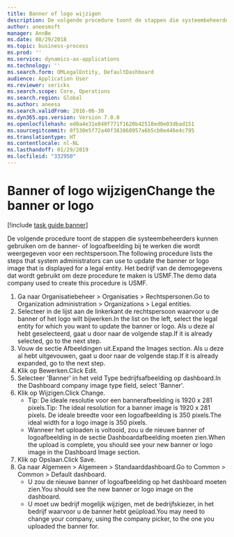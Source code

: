 ```yaml
---
title: Banner of logo wijzigen
description: De volgende procedure toont de stappen die systeembeheerders kunnen gebruiken om de banner- of logoafbeelding bij te werken die wordt weergegeven voor een rechtspersoon.
author: aneesmsft
manager: AnnBe
ms.date: 08/29/2018
ms.topic: business-process
ms.prod: ''
ms.service: dynamics-ax-applications
ms.technology: ''
ms.search.form: OMLegalEntity, DefaultDashboard
audience: Application User
ms.reviewer: sericks
ms.search.scope: Core, Operations
ms.search.region: Global
ms.author: aneesa
ms.search.validFrom: 2016-06-30
ms.dyn365.ops.version: Version 7.0.0
ms.openlocfilehash: ed0a4e31e840f771f1620b42518ed0e03dbad151
ms.sourcegitcommit: 0f530e5f72a40f383868957a6b5cb0e446e4c795
ms.translationtype: HT
ms.contentlocale: nl-NL
ms.lasthandoff: 01/29/2019
ms.locfileid: "332950"
---
```

# <a name="change-the-banner-or-logo"></a><span data-ttu-id="50cf8-103">Banner of logo wijzigen</span><span class="sxs-lookup"><span data-stu-id="50cf8-103">Change the banner or logo</span></span>

[!include [task guide banner](../../includes/task-guide-banner.md)]

<span data-ttu-id="50cf8-104">De volgende procedure toont de stappen die systeembeheerders kunnen gebruiken om de banner- of logoafbeelding bij te werken die wordt weergegeven voor een rechtspersoon.</span><span class="sxs-lookup"><span data-stu-id="50cf8-104">The following procedure lists the steps that system administrators can use to update the banner or logo image that is displayed for a legal entity.</span></span> <span data-ttu-id="50cf8-105">Het bedrijf van de demogegevens dat wordt gebruikt om deze procedure te maken is USMF.</span><span class="sxs-lookup"><span data-stu-id="50cf8-105">The demo data company used to create this procedure is USMF.</span></span>

1. <span data-ttu-id="50cf8-106">Ga naar Organisatiebeheer > Organisaties > Rechtspersonen.</span><span class="sxs-lookup"><span data-stu-id="50cf8-106">Go to Organization administration > Organizations > Legal entities.</span></span>
2. <span data-ttu-id="50cf8-107">Selecteer in de lijst aan de linkerkant de rechtspersoon waarvoor u de banner of het logo wilt bijwerken.</span><span class="sxs-lookup"><span data-stu-id="50cf8-107">In the list on the left, select the legal entity for which you want to update the banner or logo.</span></span> <span data-ttu-id="50cf8-108">Als u deze al hebt geselecteerd, gaat u door naar de volgende stap.</span><span class="sxs-lookup"><span data-stu-id="50cf8-108">If it is already selected, go to the next step.</span></span>
3. <span data-ttu-id="50cf8-109">Vouw de sectie Afbeeldingen uit.</span><span class="sxs-lookup"><span data-stu-id="50cf8-109">Expand the Images section.</span></span> <span data-ttu-id="50cf8-110">Als u deze al hebt uitgevouwen, gaat u door naar de volgende stap.</span><span class="sxs-lookup"><span data-stu-id="50cf8-110">If it is already expanded, go to the next step.</span></span>
4. <span data-ttu-id="50cf8-111">Klik op Bewerken.</span><span class="sxs-lookup"><span data-stu-id="50cf8-111">Click Edit.</span></span>
5. <span data-ttu-id="50cf8-112">Selecteer 'Banner' in het veld Type bedrijfsafbeelding op dashboard.</span><span class="sxs-lookup"><span data-stu-id="50cf8-112">In the Dashboard company image type field, select 'Banner'.</span></span>
6. <span data-ttu-id="50cf8-113">Klik op Wijzigen.</span><span class="sxs-lookup"><span data-stu-id="50cf8-113">Click Change.</span></span>
    * <span data-ttu-id="50cf8-114">Tip: De ideale resolutie voor een bannerafbeelding is 1920 x 281 pixels.</span><span class="sxs-lookup"><span data-stu-id="50cf8-114">Tip: The ideal resolution for a banner image is 1920 x 281 pixels.</span></span> <span data-ttu-id="50cf8-115">De ideale breedte voor een logoafbeelding is 350 pixels.</span><span class="sxs-lookup"><span data-stu-id="50cf8-115">The ideal width for a logo image is 350 pixels.</span></span>  
    * <span data-ttu-id="50cf8-116">Wanneer het uploaden is voltooid, zou u de nieuwe banner of logoafbeelding in de sectie Dashboardafbeelding moeten zien.</span><span class="sxs-lookup"><span data-stu-id="50cf8-116">When the upload is complete, you should see your new banner or logo image in the Dashboard Image section.</span></span>  
7. <span data-ttu-id="50cf8-117">Klik op Opslaan.</span><span class="sxs-lookup"><span data-stu-id="50cf8-117">Click Save.</span></span>
8. <span data-ttu-id="50cf8-118">Ga naar Algemeen > Algemeen > Standaarddashboard.</span><span class="sxs-lookup"><span data-stu-id="50cf8-118">Go to Common > Common > Default dashboard.</span></span>
    * <span data-ttu-id="50cf8-119">U zou de nieuwe banner of logoafbeelding op het dashboard moeten zien.</span><span class="sxs-lookup"><span data-stu-id="50cf8-119">You should see the new banner or logo image on the dashboard.</span></span>  
    * <span data-ttu-id="50cf8-120">U moet uw bedrijf mogelijk wijzigen, met de bedrijfskiezer, in het bedrijf waarvoor u de banner hebt geüpload.</span><span class="sxs-lookup"><span data-stu-id="50cf8-120">You may need to change your company, using the company picker, to the one you uploaded the banner for.</span></span>  


